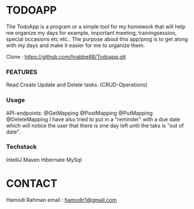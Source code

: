 # TODOAPP
The TodoApp is a program or a simple tool for my homework that will help me organize my days for example, important meeting, trainingsession,
special occasions etc etc..
The purpose about this app/prog is to get along with my days and make it easier for me to organize them.

Clone : https://github.com/hrabbe88/Todoapp.git

### FEATURES
Read
Create
Update
and Delete tasks.
(CRUD-Operations)


### Usage
API-endpoints:
@GetMapping
@PostMapping
@PutMapping
@DeleteMapping
I have also tried to put in a "reminder" with a due date which will notice the user
that there is one day left until the taks is "out of date".

### Techstack
IntelliJ
Maven
Hibernate
MySql

# CONTACT
Hamodi Rahman
email : hamodir1@gmail.com

